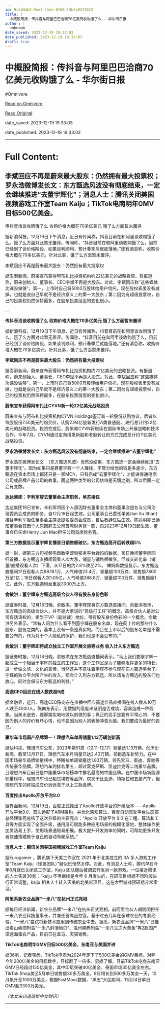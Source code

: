```yaml
---
id: 9c5d4db2-9eef-11ee-8f60-f3b4a9473023
title: |
  中概股简报：传抖音与阿里巴巴洽商70亿美元收购饿了么 - 华尔街日报
author: |
  unknown
date_saved: 2023-12-19 19:33:03
date_published: 2023-12-19 19:33:03
draft: true
---
```


# 中概股简报：传抖音与阿里巴巴洽商70亿美元收购饿了么 - 华尔街日报
#Omnivore

[Read on Omnivore](https://omnivore.app/me/70-18c85776b73)

[Read Original](https://cn.wsj.com/amp/articles/%E4%B8%AD%E6%A6%82%E8%82%A1%E7%AE%80%E6%8A%A5-%E4%BC%A0%E6%8A%96%E9%9F%B3%E4%B8%8E%E9%98%BF%E9%87%8C%E5%B7%B4%E5%B7%B4%E6%B4%BD%E5%95%8670%E4%BA%BF%E7%BE%8E%E5%85%83%E6%94%B6%E8%B4%AD%E9%A5%BF%E4%BA%86%E4%B9%88-3a252895)

date_saved: 2023-12-19 19:33:03

date_published: 2023-12-19 19:33:03

--- 

# Full Content: 

## 李斌回应不再是蔚来最大股东：仍然拥有最大投票权；罗永浩微博发长文：东方甄选风波没有彻底结束，一定会继续推进“去董宇辉化”；消息人士：腾讯关闭美国视频游戏工作室Team Kaiju；TikTok电商明年GMV目标500亿美金。

传抖音洽谈收购饿了么 收购价格大概在70多亿美元 饿了么方面暂未置评

据新浪科技，12月19日下午消息，近日有传闻称，抖音目前在和阿里谈收购饿了么。饿了么方面对此暂无置评。传闻称，“抖音目前在和阿里谈收购饿了么，目前已经到了谈价格阶段，如果谈判顺利，预计春季后就能落地。”还有消息称，收购价格大概在70多亿美元。针对此事，饿了么方面暂未置评。

李斌回应不再是蔚来最大股东：仍然拥有最大投票权

据澎湃新闻，蔚来宣布获得阿布扎比投资机构约22亿美元的战略投资。有报道称，蔚来创始人、董事长、CEO李斌不再是大股东。对此，李斌回应称“这些媒体功课没做够”，第一，上市时自己将5000万股转给用户信托，现在股权表里没有减掉，也就是说自己早就不是经济意义上的第一大股东；第二因为有超级投票权，自己的投票权仍然保持最多，在股东投票层面的变化很小。

...

**传抖音洽谈收购饿了么 收购价格大概在70多亿美元 饿了么方面暂未置评**

据新浪科技，12月19日下午消息，近日有传闻称，抖音目前在和阿里谈收购饿了么。饿了么方面对此暂无置评。传闻称，“抖音目前在和阿里谈收购饿了么，目前已经到了谈价格阶段，如果谈判顺利，预计春季后就能落地。”还有消息称，收购价格大概在70多亿美元。针对此事，饿了么方面暂未置评。

**李斌回应不再是蔚来最大股东：仍然拥有最大投票权**

据澎湃新闻，蔚来宣布获得阿布扎比投资机构约22亿美元的战略投资。有报道称，蔚来创始人、董事长、CEO李斌不再是大股东。对此，李斌回应称“这些媒体功课没做够”，第一，上市时自己将5000万股转给用户信托，现在股权表里没有减掉，也就是说自己早就不是经济意义上的第一大股东；第二因为有超级投票权，自己的投票权仍然保持最多，在股东投票层面的变化很小。

**蔚来宣布获得阿布扎比CYVN新一轮22亿美元战略投资**

蔚来宣布与阿布扎比投资机构CYVN Holdings签订新一轮股份认购协议，后者以每股股份7.50美元的购买价，认购2.94亿股新发行A类普通股，j进行总计约22亿美元的战略投资。投资完成后，蔚来和CYVN将继续在国际市场上开展战略和技术合作。今年7月，CYVN通过定向增发新股和老股转让的方式完成总计约11亿美元战略投资。

**罗永浩微博发长文：东方甄选风波没有彻底结束，一定会继续推进“去董宇辉化”**

罗永浩在微博发长文：（东方甄选风波）当然没结束，东方甄选一定会继续推进“去董宇辉化”。因为如果只是靠董宇辉一个人赚钱，不管分给他的钱是多是少，东方甄选在资本市场上都还只是一家MCN，只有完成“去董宇辉化”，才能讲得通电商公司或品牌产品公司的故事，而这两种类型的公司估值是天壤之别，所以后面一定会有变数。

**达达集团：辛利军辞去董事会主席职务，单苏接任**

达达集团19日宣布，辛利军将因个人原因辞去董事会主席和董事会提名与公司治理委员会成员的职务，自12月19日起生效。公司董事会已委任单苏(Ian Su Shan)接替辛利军担任董事会主席及提名委员会成员，自后者辞任后生效。陈兆明亦已通知董事会其因个人原因辞去公司首席财务官一职，自2023年12月19日起生效，董事会已任命Henry Jun Mao担任公司首席财务官。

**第三方数据显示董宇辉复播首日销售额破亿，东方甄选高开后转跌超5%**

据一财，据第三方短视频电商数字营销服务平台蝉妈妈数据，18日晚间董宇辉回归首播，东方甄选直播间观看人次大涨，销量与销售额微涨，但成交转化率（销量/直播观看人次）下滑，从17日的约2.8%跌至2%。 蝉妈妈数据显示，东方甄选直播间17日观看人次6878.1万，人气峰值23.4万，销量超100万件，销售额7800万至1亿；18日观看人次1.05亿，人气峰值388.8万，销量超100万件，销售额超1亿。此外，东方甄选粉丝重返3000万上方。

**俞敏洪：董宇辉东方甄选高级合伙人带有股东身份色彩**

据证券时报，12月18日晚，俞敏洪、董宇辉现身东方甄选直播间。俞敏洪表示，东方甄选的高级合伙人，并不是大家说的“高级打工仔”的概念，高级合伙人是对公司有话语权的，相当于VP（副总裁）地位，带有股东身份色彩的一个概念。俞敏洪另外表示，“常有人问为什么看不到董宇辉在股东名单，现在网上传的那些什么股东、股份之类的，基本上没有一条是真实的。而且在上市以后的股东名单是不需要公布的，作为对于个人隐私的保护，我们也是不会公布的。”

**俞敏洪：董宇辉即将成立独立工作室开展文旅等业务 收入计入东方甄选**

据证券时报，12月18日晚，俞敏洪在东方甄选直播间表示，“马上我们要跟宇辉一起成立一个相当于宇辉的独立的工作室，这个工作室是为了能够发挥更多的特长，进一步做文旅、文化的宣传。当然这并不意味着宇辉不参与现在东方甄选平台了。宇辉的独立平台所产生的收入，都会计入到东方甄选，所以请东方甄选的股东们也放心，同时会保证东方甄选的利益。”

**高途CEO回应在线人数跌超9成**

据金融界，近日，高途CEO陈向东在直播中回应高途佳品直播间在线人数从10万人跌至4000人。陈向东表示，用数据的高低来证明是否成功，容易造成一种假象。当潮水退去，要脚踏实地地做以前做的事；真正的高手是要有平常心的，不要因为别人的评价有坏心情，也不要因为别人的表扬冲昏头脑，我们要成为最好的自己。

**豪华车市场国产品牌第一！理想汽车单周销量1.13万辆创新高**

据快科技，理想汽车公布，2023年第51周（12.11-12.17）销量达1.13万辆，创历史新高，截至12月17日，理想汽车本月销量已达2.43万辆，领跑造车新势力。在中国市场豪华品牌销量榜中，特斯拉单周销量达1.83万辆，领先宝马、奥迪、奔驰等传统豪华品牌。理想汽车则排名第五，超过雷克萨斯、凯迪拉克等二线豪华品牌，且理想汽车目前已是中国豪华市场榜单中排名最高的中国品牌。在中国市场新能源销量榜中，理想汽车也已超过埃安等品牌，仅次于比亚迪、特斯拉和五菱汽车，但理想汽车的终端成交价远远高于以上三款品牌。

**百度推出Apollo开放平台9.0**

据界面新闻，12月19日，百度正式推出了Apollo开放平台的升级版本——Apollo开放平台9.0，首次适配了ARM架构，并优化感知算法。百度自动驾驶平台生态部总经理张亮总结了这次升级的主要亮点：“Apollo 开放平台 9.0 在工程、算法和工具等方面实现了全面升级，通用层可赋能多种应用场景的规模化落地，整体操作更加灵活易上手，使用场景通用易拓展。极大提升开发效率的同时，可帮助更多开发者快速搭建属于自己的自动驾驶系统。”

**消息人士：腾讯关闭美国视频游戏工作室Team Kaiju**

据Eurogamer ，腾讯旗下天美工作室在 2021 年于北美成立的 3A 多人游戏工作室“Team Kaiju（怪兽团队）”疑似已悄然关停。对此，有消息人士称，腾讯早在今年6月就已关闭该工作室，Kaiju 团队随后被调去开发另一款游戏。一位接近腾讯的人士告诉36氪：“kaiju 不再继续是今年 6 月发生的，在研项目根据不同阶段进行正常调整，kaiju 相关人士转入天美的北美新项目。这在大型游戏预研期非常常见。”

**阿里系新农业品牌“一米八”在杭州正式亮相**

据每日经济新闻，新农业品牌“一米八”在杭州正式亮相。前阿里合伙人胡晓明担任一米八农业科技董事长，并兼任首席品控官。基于过去几年在全球农业的考察经验，“一米八”尝试将新技术应用到传统农业中去。据悉，新农业品牌“一米八”已推出舟山嵊泗列岛“一米八鲜活贻贝”、温州南麂列岛“一米八生冻大黄鱼”等2款国产深远海蛋白产品，目前已在盒马、天猫销售。

**TikTok电商明年GMV目标500亿美金，东南亚与美国并进**

据36氪，记者获悉，TikTok电商为2024年定下了500亿美金的GMV目标，对照今年200亿美金的目标数字，目标翻了一倍多。另据了解，目前TikTok电商东南亚GMV已经超过130亿美金，其中印尼突破40亿美金，泰国市场35亿美金左右。TikTok Shop美区5月单日销售额30多万美金，8月增长到500多万美金一天，10月飙升至1000万美金，根据FastMoss数据，“黑五”大促期间，11月24日单日GMV超3300万美元。

_（本文来自道琼斯中文财讯）_

---

